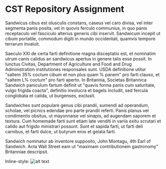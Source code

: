 # CST Repository Assignment
Sandwicus cibus est olusculis constans, caseus vel caro divisa, vel inter segmenta panis posita, vel in quovis ferculo communius, in quo panis receptaculo vel fasciculo alterius generis cibi inservit. Sandwicum incepit ut cibum portatile, commodum digiti in mundo occidentali, quamvis tempore terrarum invaluit.

Saeculo XXI de certa farti definitione magna disceptatio est, et nominatim utrum canis calidus an sandwicus apertus in genere talis esse possit. In Iunctus Civitas, Department of Agriculture and Food and Drug Administration institutiones responsales sunt. USDA definitione utitur "saltem 35% coctum cibum et non plus quam % panem" pro farti clauso, et "saltem L% coctum" pro farti aperto. In Britannia, Societas Britannica Sandwich paniculum fartum definit ut "quavis forma panis cum saturitate, vulgo frigida coacta", definitio involucra et bagels includit, sed fercula conglobata et calida, ut burgenses, exclusit.

Sandwiches sunt populare genus cibi prandii, sumendi ad operandum, scholae, vel picnics edendae pro parte prandii referti. Panis planus vel condimentis obsitus, ut mayonnaise vel sinapis, ad augendam saporem et textura. Cum homemade farti sunt etiam late venditi in variis exitu scrutari et calido aut frigido ministrari possunt. Sunt et sapida farti, ut farti deli carnibus, et farti dulce, ut butyrum eros et gelata farti.

Sandwich nominatur ab inventore supposito, John Montagu, 4th Earl of Sandwich. Acta Wall Street eam ut "maximam contributionem gastronomy" Britanniae descripsit.

Inline-style: 
![alt text](https://en.wikipedia.org/wiki/File:Bologna_sandwich.jpg)
